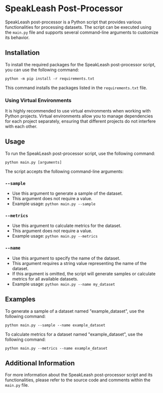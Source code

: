 # SpeakLeash Post-Processor

SpeakLeash post-processor is a Python script that provides various functionalities for processing datasets. The script can be executed using the `main.py` file and supports several command-line arguments to customize its behavior.

## Installation

To install the required packages for the SpeakLeash post-processor script, you can use the following command:

```
python -m pip install -r requirements.txt
```

This command installs the packages listed in the `requirements.txt` file.

### Using Virtual Environments

It is highly recommended to use virtual environments when working with Python projects. Virtual environments allow you to manage dependencies for each project separately, ensuring that different projects do not interfere with each other.


## Usage

To run the SpeakLeash post-processor script, use the following command:

```
python main.py [arguments]
```

The script accepts the following command-line arguments:

### `--sample`

- Use this argument to generate a sample of the dataset.
- This argument does not require a value.
- Example usage: `python main.py --sample`

### `--metrics`

- Use this argument to calculate metrics for the dataset.
- This argument does not require a value.
- Example usage: `python main.py --metrics`

### `--name`

- Use this argument to specify the name of the dataset.
- This argument requires a string value representing the name of the dataset.
- If this argument is omitted, the script will generate samples or calculate metrics for all available datasets.
- Example usage: `python main.py --name my_dataset`

## Examples

To generate a sample of a dataset named "example_dataset", use the following command:

```
python main.py --sample --name example_dataset
```

To calculate metrics for a dataset named "example_dataset", use the following command:

```
python main.py --metrics --name example_dataset
```

## Additional Information

For more information about the SpeakLeash post-processor script and its functionalities, please refer to the source code and comments within the `main.py` file.
